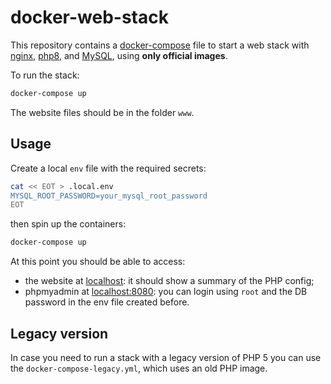 # docker-web-stack

This repository contains a [docker-compose](docker-compose.yaml) file to start a
web stack with [nginx](https://www.nginx.com/), [php8](https://www.php.net/),
and [MySQL](https://www.mysql.com/), using **only official images**.

To run the stack:

```sh
docker-compose up
```

The website files should be in the folder `www`.

## Usage

Create a local `env` file with the required secrets:

```sh
cat << EOT > .local.env
MYSQL_ROOT_PASSWORD=your_mysql_root_password
EOT
```

then spin up the containers:

```sh
docker-compose up
```

At this point you should be able to access:

* the website at [localhost](http://localhost/): it should show a summary of the
  PHP config;
* phpmyadmin at [localhost:8080](http://localhost:8080/): you can login using
  `root` and the DB password in the env file created before.

## Legacy version

In case you need to run a stack with a legacy version of PHP 5 you can use the
`docker-compose-legacy.yml`, which uses an old PHP image.
